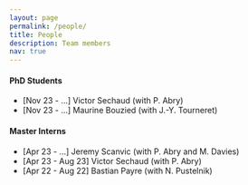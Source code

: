 ```yaml
---
layout: page
permalink: /people/
title: People
description: Team members
nav: true
---
```




#### PhD Students

- [Nov 23 - ...] Victor Sechaud (with P. Abry)
- [Nov 23 - ...] Maurine Bouzied (with J.-Y. Tourneret)

#### Master Interns

- [Apr 23 - ...] Jeremy Scanvic (with P. Abry and M. Davies)
- [Apr 23 - Aug 23] Victor Sechaud (with P. Abry)
- [Apr 22 - Aug 22] Bastian Payre (with N. Pustelnik)
